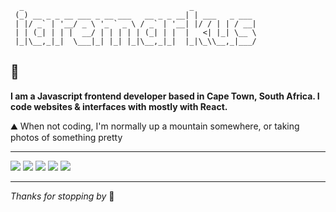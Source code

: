 ```
  _                                     _
 (_) __ _ _ __ ___ _ __ ___   __ _ _ __| | ___   _ ___
 | |/ _` | '__/ _ \ '_ ` _ \ / _` | '__| |/ / | | / __|
 | | (_| | | |  __/ | | | | | (_| | |  |   <| |_| \__ \
 |_|\__,_|_|  \___|_| |_| |_|\__,_|_|  |_|\_\\__,_|___/

```

## 👋

**I am a Javascript frontend developer based in Cape Town, South Africa. I code websites & interfaces with mostly with React.**

⛰️ When not coding, I'm normally up a mountain somewhere, or taking photos of something pretty

---



[<img src="https://img.shields.io/badge/Twitter-1DA1F2?style=for-the-badge&logo=twitter&logoColor=white">](https://twitter.com/iaremarkus)
[<img src="https://img.shields.io/badge/Instagram-E4405F?style=for-the-badge&logo=instagram&logoColor=white">](https://instagram.com/iaremarkuspics)
[<img src="https://img.shields.io/badge/dev.to-ffffff?style=for-the-badge&logo=devdotto&logoColor=black">](https://dev.to/markbloomfield)
[<img src="https://img.shields.io/badge/polywork-543DE0?style=for-the-badge&logo=polywork&logoColor=white">](https://iaremarkus.dev)
[<img src="https://img.shields.io/badge/Spotify-1ED760?&style=for-the-badge&logo=spotify&logoColor=white">]([https://iaremarkus.dev](https://open.spotify.com/user/hsoogijfawt0wq8xiqk4hur3k?si=7e129b9cdd15414d))

---

_Thanks for stopping by_ 🖤
